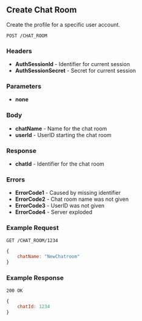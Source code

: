 ## Create Chat Room
Create the profile for a specific user account.

`POST /CHAT_ROOM`

### Headers
- **AuthSessionId** - Identifier for current session
- **AuthSessionSecret** - Secret for current session

### Parameters
- **none**

### Body
- **chatName** - Name for the chat room
- **userId** - UserID starting the chat room

### Response
- **chatId** - Identifier for the chat room

### Errors
- **ErrorCode1** - Caused by missing identifier
- **ErrorCode2** - Chat room name was not given
- **ErrorCode3** - UserID was not given
- **ErrorCode4** - Server exploded

### Example Request
`GET /CHAT_ROOM/1234`

```javascript
{
	chatName: "NewChatroom"
}
```

### Example Response
`200 OK`

```javascript
{
	chatId: 1234
}